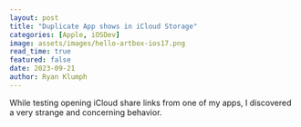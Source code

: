```yaml
---
layout: post
title: "Duplicate App shows in iCloud Storage"
categories: [Apple, iOSDev]
image: assets/images/hello-artbox-ios17.png
read_time: true
featured: false
date: 2023-09-21
author: Ryan Klumph
---
```


While testing opening iCloud share links from one of my apps, I discovered a very strange and concerning behavior.